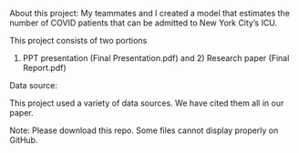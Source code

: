 About this project:
My teammates and I created a model that estimates the number of COVID patients that can be admitted to New York City’s ICU.

This project consists of two portions
1) PPT presentation (Final Presentation.pdf) and 2) Research paper (Final Report.pdf)

Data source:

This project used a variety of data sources. We have cited them all in our paper.

Note: Please download this repo. Some files cannot display properly on GitHub. 

